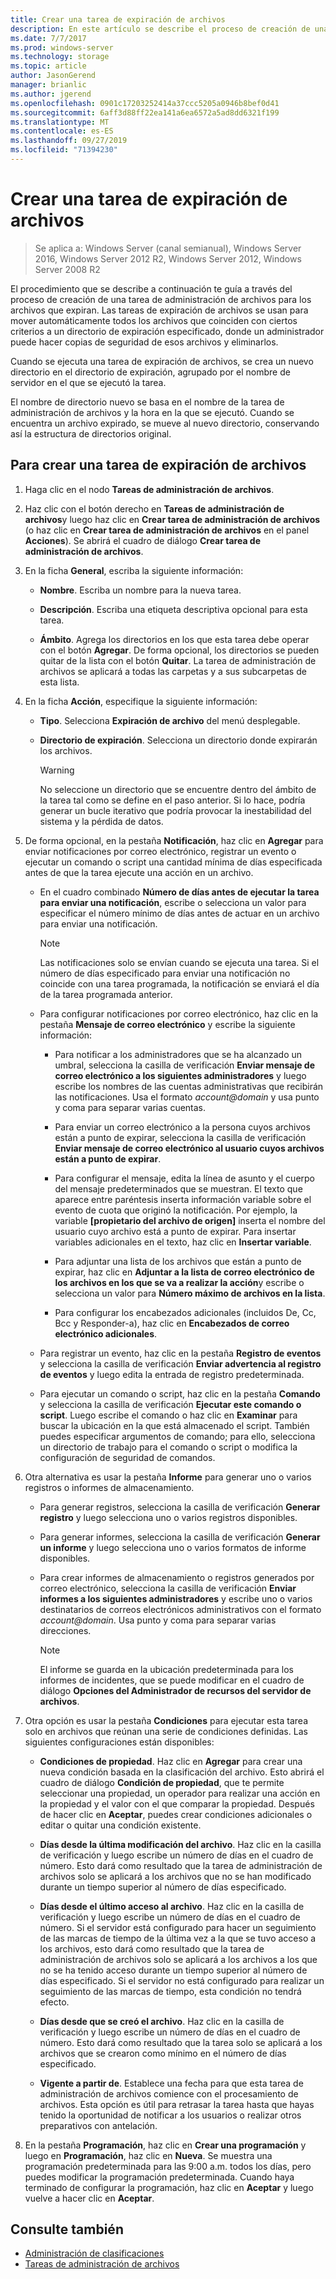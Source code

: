 ```yaml
---
title: Crear una tarea de expiración de archivos
description: En este artículo se describe el proceso de creación de una tarea de administración de archivos para los archivos que están a punto de expirar
ms.date: 7/7/2017
ms.prod: windows-server
ms.technology: storage
ms.topic: article
author: JasonGerend
manager: brianlic
ms.author: jgerend
ms.openlocfilehash: 0901c17203252414a37ccc5205a0946b8bef0d41
ms.sourcegitcommit: 6aff3d88ff22ea141a6ea6572a5ad8dd6321f199
ms.translationtype: MT
ms.contentlocale: es-ES
ms.lasthandoff: 09/27/2019
ms.locfileid: "71394230"
---
```

# <a name="create-a-file-expiration-task"></a>Crear una tarea de expiración de archivos

> Se aplica a: Windows Server (canal semianual), Windows Server 2016, Windows Server 2012 R2, Windows Server 2012, Windows Server 2008 R2

El procedimiento que se describe a continuación te guía a través del proceso de creación de una tarea de administración de archivos para los archivos que expiran. Las tareas de expiración de archivos se usan para mover automáticamente todos los archivos que coinciden con ciertos criterios a un directorio de expiración especificado, donde un administrador puede hacer copias de seguridad de esos archivos y eliminarlos.

Cuando se ejecuta una tarea de expiración de archivos, se crea un nuevo directorio en el directorio de expiración, agrupado por el nombre de servidor en el que se ejecutó la tarea.

El nombre de directorio nuevo se basa en el nombre de la tarea de administración de archivos y la hora en la que se ejecutó. Cuando se encuentra un archivo expirado, se mueve al nuevo directorio, conservando así la estructura de directorios original.

## <a name="to-create-a-file-expiration-task"></a>Para crear una tarea de expiración de archivos

1. Haga clic en el nodo **Tareas de administración de archivos**.

2. Haz clic con el botón derecho en **Tareas de administración de archivos**y luego haz clic en **Crear tarea de administración de archivos** (o haz clic en **Crear tarea de administración de archivos** en el panel **Acciones**). Se abrirá el cuadro de diálogo **Crear tarea de administración de archivos**.

3. En la ficha **General**, escriba la siguiente información:

   -   **Nombre**. Escriba un nombre para la nueva tarea.  

   -   **Descripción**. Escriba una etiqueta descriptiva opcional para esta tarea.  
    
   -   **Ámbito**. Agrega los directorios en los que esta tarea debe operar con el botón **Agregar**. De forma opcional, los directorios se pueden quitar de la lista con el botón **Quitar**. La tarea de administración de archivos se aplicará a todas las carpetas y a sus subcarpetas de esta lista.

4. En la ficha **Acción**, especifique la siguiente información:

   - **Tipo**. Selecciona **Expiración de archivo** del menú desplegable.

   - **Directorio de expiración**. Selecciona un directorio donde expirarán los archivos.

     > [!Warning]
     > No seleccione un directorio que se encuentre dentro del ámbito de la tarea tal como se define en el paso anterior. Si lo hace, podría generar un bucle iterativo que podría provocar la inestabilidad del sistema y la pérdida de datos.

5. De forma opcional, en la pestaña **Notificación**, haz clic en **Agregar** para enviar notificaciones por correo electrónico, registrar un evento o ejecutar un comando o script una cantidad mínima de días especificada antes de que la tarea ejecute una acción en un archivo.

   - En el cuadro combinado **Número de días antes de ejecutar la tarea para enviar una notificación**, escribe o selecciona un valor para especificar el número mínimo de días antes de actuar en un archivo para enviar una notificación.

     > [!Note]
     > Las notificaciones solo se envían cuando se ejecuta una tarea. Si el número de días especificado para enviar una notificación no coincide con una tarea programada, la notificación se enviará el día de la tarea programada anterior.

   - Para configurar notificaciones por correo electrónico, haz clic en la pestaña **Mensaje de correo electrónico** y escribe la siguiente información:

     - Para notificar a los administradores que se ha alcanzado un umbral, selecciona la casilla de verificación **Enviar mensaje de correo electrónico a los siguientes administradores** y luego escribe los nombres de las cuentas administrativas que recibirán las notificaciones. Usa el formato <em>account@domain</em> y usa punto y coma para separar varias cuentas.  

     - Para enviar un correo electrónico a la persona cuyos archivos están a punto de expirar, selecciona la casilla de verificación **Enviar mensaje de correo electrónico al usuario cuyos archivos están a punto de expirar**.

     - Para configurar el mensaje, edita la línea de asunto y el cuerpo del mensaje predeterminados que se muestran. El texto que aparece entre paréntesis inserta información variable sobre el evento de cuota que originó la notificación. Por ejemplo, la variable **\[propietario del archivo de origen\]** inserta el nombre del usuario cuyo archivo está a punto de expirar. Para insertar variables adicionales en el texto, haz clic en **Insertar variable**.

     - Para adjuntar una lista de los archivos que están a punto de expirar, haz clic en **Adjuntar a la lista de correo electrónico de los archivos en los que se va a realizar la acción**y escribe o selecciona un valor para **Número máximo de archivos en la lista**.

     - Para configurar los encabezados adicionales (incluidos De, Cc, Bcc y Responder-a), haz clic en **Encabezados de correo electrónico adicionales**.  

   - Para registrar un evento, haz clic en la pestaña **Registro de eventos** y selecciona la casilla de verificación **Enviar advertencia al registro de eventos** y luego edita la entrada de registro predeterminada.  

   - Para ejecutar un comando o script, haz clic en la pestaña **Comando** y selecciona la casilla de verificación **Ejecutar este comando o script**. Luego escribe el comando o haz clic en **Examinar** para buscar la ubicación en la que está almacenado el script. También puedes especificar argumentos de comando; para ello, selecciona un directorio de trabajo para el comando o script o modifica la configuración de seguridad de comandos.

6. Otra alternativa es usar la pestaña **Informe** para generar uno o varios registros o informes de almacenamiento.

   - Para generar registros, selecciona la casilla de verificación **Generar registro** y luego selecciona uno o varios registros disponibles.  

   - Para generar informes, selecciona la casilla de verificación **Generar un informe** y luego selecciona uno o varios formatos de informe disponibles.  

   - Para crear informes de almacenamiento o registros generados por correo electrónico, selecciona la casilla de verificación **Enviar informes a los siguientes administradores** y escribe uno o varios destinatarios de correos electrónicos administrativos con el formato <em>account@domain</em>. Usa punto y coma para separar varias direcciones.

     > [!Note]
     > El informe se guarda en la ubicación predeterminada para los informes de incidentes, que se puede modificar en el cuadro de diálogo **Opciones del Administrador de recursos del servidor de archivos**.
        
7. Otra opción es usar la pestaña **Condiciones** para ejecutar esta tarea solo en archivos que reúnan una serie de condiciones definidas. Las siguientes configuraciones están disponibles:

    -   **Condiciones de propiedad**. Haz clic en **Agregar** para crear una nueva condición basada en la clasificación del archivo. Esto abrirá el cuadro de diálogo **Condición de propiedad**, que te permite seleccionar una propiedad, un operador para realizar una acción en la propiedad y el valor con el que comparar la propiedad. Después de hacer clic en **Aceptar**, puedes crear condiciones adicionales o editar o quitar una condición existente.

    -   **Días desde la última modificación del archivo**. Haz clic en la casilla de verificación y luego escribe un número de días en el cuadro de número. Esto dará como resultado que la tarea de administración de archivos solo se aplicará a los archivos que no se han modificado durante un tiempo superior al número de días especificado.

    -   **Días desde el último acceso al archivo**. Haz clic en la casilla de verificación y luego escribe un número de días en el cuadro de número. Si el servidor está configurado para hacer un seguimiento de las marcas de tiempo de la última vez a la que se tuvo acceso a los archivos, esto dará como resultado que la tarea de administración de archivos solo se aplicará a los archivos a los que no se ha tenido acceso durante un tiempo superior al número de días especificado. Si el servidor no está configurado para realizar un seguimiento de las marcas de tiempo, esta condición no tendrá efecto.

    -   **Días desde que se creó el archivo**. Haz clic en la casilla de verificación y luego escribe un número de días en el cuadro de número. Esto dará como resultado que la tarea solo se aplicará a los archivos que se crearon como mínimo en el número de días especificado.  

    -   **Vigente a partir de**. Establece una fecha para que esta tarea de administración de archivos comience con el procesamiento de archivos. Esta opción es útil para retrasar la tarea hasta que hayas tenido la oportunidad de notificar a los usuarios o realizar otros preparativos con antelación.

8. En la pestaña **Programación**, haz clic en **Crear una programación** y luego en **Programación**, haz clic en **Nueva**. Se muestra una programación predeterminada para las 9:00 a.m. todos los días, pero puedes modificar la programación predeterminada. Cuando haya terminado de configurar la programación, haz clic en **Aceptar** y luego vuelve a hacer clic en **Aceptar**.

## <a name="see-also"></a>Consulte también

-   [Administración de clasificaciones](classification-management.md)
-   [Tareas de administración de archivos](file-management-tasks.md)